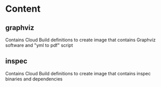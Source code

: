 # Content
## graphviz
Contains Cloud Build definitions to create image that contains Graphviz software and "yml to pdf" script

## inspec 
Contains Cloud Build definitions to create image that contains inspec binaries and dependencies
